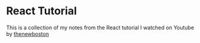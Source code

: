 # React Tutorial

This is a collection of my notes from the React tutorial I watched on Youtube by [thenewboston](https://www.youtube.com/channel/UCJbPGzawDH1njbqV-D5HqKw)
